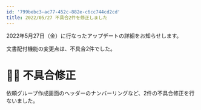 ```yaml
---
id: '799bebc3-ac77-452c-882e-c6cc744cd2cd'
title: 2022/05/27 不具合2件を修正しました
---
```

2022年5月27日（金）に行なったアップデートの詳細をお知らせします。

文書配付機能の変更点は、不具合2件でした。

# 👨‍⚕️ 不具合修正

依頼グループ作成画面のヘッダーのナンバーリングなど、2件の不具合修正を行ないました。
